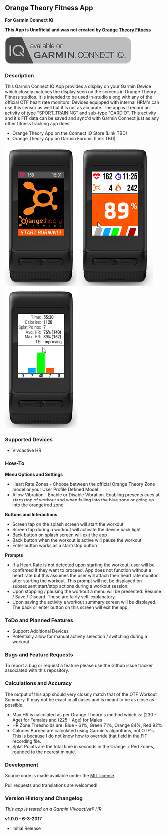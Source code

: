 ## Orange Theory Fitness App
**For Garmin Connect IQ**

**This App is Unofficial and was not created by [Orange Theory Fitness](http://www.orangetheoryfitness.com)**

![Capture](dist/graphics/ciq-badge.png)

### Description

This Garmin Connect IQ App provides a display on your Garmin Device which closely matches the display seen on the screens in Orange Theory Fitness studios.  It is intended to be used in-studio along with any of the official OTF heart rate monitors.  Devices equipped with internal HRM's can use this sensor as well but it is not as accurate.  The app will record an activity of type "SPORT_TRAINING" and sub-type "CARDIO".  This activity and it's FIT data can be saved and sync'd with Garmin Connect just as any other fitness tracking app does.

* Orange Theory App on the Connect IQ Store (Link TBD)
* Orange Theory App on Garmin Forums (Link TBD)

![Capture](dist/graphics/capture0.png)
![Capture](dist/graphics/capture1.png)
![Capture](dist/graphics/capture2.png)

### Supported Devices

* Vivoactive HR

### How-To

**Menu Options and Settings**
* Heart Rate Zones - Choose between the official Orange Theory Zone model or your User Profile Defined Model
* Allow Vibration - Enable or Disable Vibration.  Enabling presents cues at start/stop of workout and when falling into the blue zone or going up into the orange/red zone.

**Buttons and Interactions**
* Screen tap on the splash screen will start the workout
* Screen tap during a workout will activate the device back light
* Back button on splash screen will exit the app
* Back button when the workout is active will pause the workout
* Enter button works as a start/stop button

**Prompts**
* If a Heart Rate is not detected upon starting the workout, user will be confirmed if they want to proceed.  App does not function without a heart rate but this assumes the user will attach their heart rate monitor after starting the workout.  This prompt will not be displayed on subsequent start/stop actions during a workout session.
* Upon stopping / pausing the workout a menu will be presented: Resume / Save / Discard.  These are fairly self-explanatory.
* Upon saving the activity a workout summary screen will be displayed.  The back or enter button on this screen will exit the app.

### ToDo and Planned Features

* Support Additional Devices
* Potentially allow for manual activity selection / switching during a workout

### Bugs and Feature Requests

To report a bug or request a feature please use the Github issue tracker associated with this repository. 

### Calculations and Accuracy

The output of this app should very closely match that of the OTF Workout Summary.  It may not be exact in all cases and is meant to be as close as possible.

* Max HR is calculated as per Orange Theory's method which is: (230 - Age) for Females and (225 - Age) for Males
* HR Zone Thresholds are: Blue - 61%, Green 71%, Orange 84%, Red 92%
* Calories Burned are calculated using Garmin's algorithms, not OTF's.  This is because I do not know how to override that field in the FIT recording file.
* Splat Points are the total time in seconds in the Orange + Red Zones, rounded to the nearest minute.

### Development

Source code is made available under the [MIT license](https://opensource.org/licenses/MIT).

Pull requests and translations are welcomed!

### Version History and Changelog

*This app is tested on a Garmin Vivoactive® HR*

**v1.0.0 - 6-3-2017**

* Initial Release


